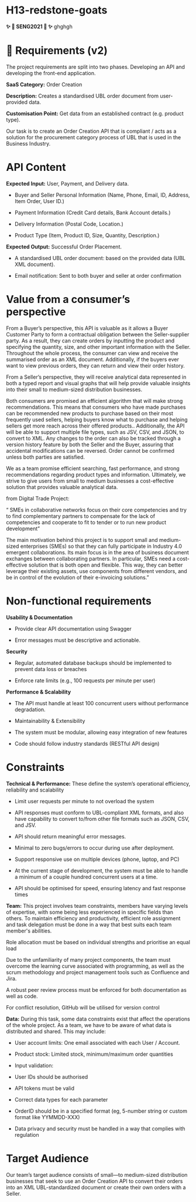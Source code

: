 # H13-redstone-goats
**✨ 💖  SENG2021 💖  ✨**
ghghgh
# 💬 Requirements (v2)
The project requirements are split into two phases. Developing an API and developing the front-end application. 

**SaaS Category:** Order Creation

**Description:** Creates a standardised UBL order document from user-provided data. 

**Customisation Point:** Get data from an established contract (e.g. product type). 

Our task is to create an Order Creation API that is compliant / acts as a solution for the procurement category process of UBL that is used in the Business Industry.

# API Content

**Expected Input:** User, Payment, and Delivery data.

  - Buyer and Seller Personal Information (Name, Phone, Email, ID, Address, Item Order, User ID.)

  - Payment Information (Credit Card details, Bank Account details.)

  - Delivery Information (Postal Code, Location.)

  - Product Type (Item, Product ID, Size, Quantity, Description.)

**Expected Output:** Successful Order Placement.

  - A standardised UBL order document: based on the provided data (UBL XML document).

  - Email notification: Sent to both buyer and seller at order confirmation

# Value from a consumer’s perspective

From a Buyer’s perspective, this API is valuable as it allows a Buyer Customer Party to form a contractual obligation between the Seller-supplier party. As a result, they can create orders by inputting the product and specifying the quantity, size, and other important information with the Seller. Throughout the whole process, the consumer can view and receive the summarised order as an XML document. Additionally, if the buyers ever want to view previous orders, they can return and view their order history. 

From a Seller’s perspective, they will receive analytical data represented in both a typed report and visual graphs that will help provide valuable insights into their small to medium-sized distribution businesses.

Both consumers are promised an efficient algorithm that will make strong recommendations. This means that consumers who have made purchases can be recommended new products to purchase based on their most frequently used sellers, helping buyers know what to purchase and helping sellers get more reach across their offered products.. Additionally, the API will be able to support multiple file types, such as JSV, CSV, and JSON, to convert to XML. Any changes to the order can also be tracked through a version history feature by both the Seller and the Buyer, assuring that accidental modifications can be reversed. Order cannot be confirmed unless both parties are satisfied. 

We as a team promise efficient searching, fast performance, and strong recommendations regarding product types and information. Ultimately, we strive to give users from small to medium businesses a cost-effective solution that provides valuable analytical data.

from Digital Trade Project:

“ SMEs in collaborative networks focus on their core competencies and try to find complementary partners to compensate for the lack of competencies and cooperate to fit to tender or to run new product development”

The main motivation behind this project is to support small and medium-sized enterprises (SMEs) so that they can fully participate in Industry 4.0 emergent collaborations. Its main focus is in the area of business document exchanges between collaborating partners. In particular, SMEs need a cost-effective solution that is both open and flexible. This way, they can better leverage their existing assets, use components from different vendors, and be in control of the evolution of their e-invoicing solutions.”

# Non-functional requirements

**Usability & Documentation**

  - Provide clear API documentation using Swagger

  - Error messages must be descriptive and actionable.

**Security**

  - Regular, automated database backups should be implemented to prevent data loss or breaches

  - Enforce rate limits (e.g., 100 requests per minute per user)

**Performance & Scalability**

  - The API must handle at least 100 concurrent users without performance degradation.

  - Maintainability & Extensibility

  - The system must be modular, allowing easy integration of new features

  - Code should follow industry standards (RESTful API design)

# Constraints

**Technical & Performance:** These define the system’s operational efficiency, reliability and scalability

  - Limit user requests per minute to not overload the system

  - API responses must conform to UBL-compliant XML formats, and also have capability to convert to/from other file formats such as JSON, CSV, and JSV.

  - API should return meaningful error messages.

  - Minimal to zero bugs/errors to occur during use after deployment.

  - Support responsive use on multiple devices (phone, laptop, and PC)

  - At the current stage of development, the system must be able to handle a minimum of a couple hundred concurrent users at a time.

  - API should be optimised for speed, ensuring latency and fast response times

**Team:** This project involves team constraints, members have varying levels of expertise, with some being less experienced in specific fields than others. To maintain efficiency and productivity, efficient role assignment and task delegation must be done in a way that best suits each team member's abilities. 

Role allocation must be based on individual strengths and prioritise an equal load

Due to the unfamiliarity of many project components, the team must overcome the learning curve associated with programming, as well as the scrum methodology and project management tools such as Confluence and Jira.

A robust peer review process must be enforced for both documentation as well as code.

For conflict resolution, GitHub will be utilised for version control

**Data:** During this task, some data constraints exist that affect the operations of the whole project. As a team, we have to be aware of what data is distributed and shared. This may include:

  - User account limits: One email associated with each User / Account.

  - Product stock: Limited stock, minimum/maximum order quantities

  - Input validation:

  - User IDs should be authorised

  - API tokens must be valid

  - Correct data types for each parameter

  - OrderID should be in a specified format (eg, 5-number string or custom format like YYMMDD-XXX)

  - Data privacy and security must be handled in a way that complies with regulation

# Target Audience

Our team’s target audience consists of small—to medium-sized distribution businesses that seek to use an Order Creation API to convert their orders into an XML UBL-standardized document or create their own orders with a Seller. 

